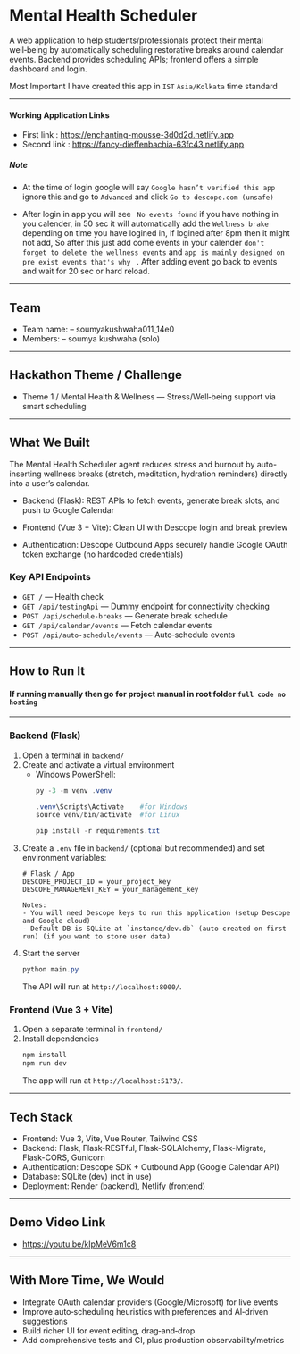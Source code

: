 # Mental Health Scheduler

A web application to help students/professionals protect their mental well‑being by automatically scheduling restorative breaks around calendar events. Backend provides scheduling APIs; frontend offers a simple dashboard and login.

Most Important I have created this app in `IST` `Asia/Kolkata` time standard


---
#### Working Application Links
- First link : https://enchanting-mousse-3d0d2d.netlify.app
- Second link : https://fancy-dieffenbachia-63fc43.netlify.app

##### Note
- At the time of login google will say `Google hasn’t verified this app` ignore this and go to `Advanced` and click `Go to descope.com (unsafe)`

- After login in app you will see ` No events found` if you have nothing in you calender, in 50 sec it will automatically add the `Wellness brake` depending on time you have logined in, if logined after 8pm then it might not add, So after this just add come events in your calender `don't forget to delete the wellness events` and `app is mainly designed on pre exist events that's why ` . After adding event go back to events and wait for 20 sec or hard reload.
---



## Team
- Team name: – soumyakushwaha011_14e0
- Members: – soumya kushwaha (solo)

---

## Hackathon Theme / Challenge
-  Theme 1 / Mental Health & Wellness — Stress/Well‑being support via smart scheduling

---

## What We Built

The Mental Health Scheduler agent reduces stress and burnout by auto-inserting wellness breaks (stretch, meditation, hydration reminders) directly into a user’s calendar.

- Backend (Flask): REST APIs to fetch events, generate break slots, and push to Google Calendar

- Frontend (Vue 3 + Vite): Clean UI with Descope login and break preview

- Authentication: Descope Outbound Apps securely handle Google OAuth token exchange (no hardcoded credentials)

### Key API Endpoints
- `GET /` — Health check
- `GET /api/testingApi` — Dummy endpoint for connectivity checking
- `POST /api/schedule-breaks` — Generate break schedule
- `GET /api/calendar/events` — Fetch calendar events
- `POST /api/auto-schedule/events` — Auto‑schedule events

---

## How to Run It
#### If running manually then go for project manual in root folder `full code no hosting`
---

### Backend (Flask)
1. Open a terminal in `backend/`
2. Create and activate a virtual environment
   - Windows PowerShell:
     ```powershell
     py -3 -m venv .venv

     .venv\Scripts\Activate    #for Windows
     source venv/bin/activate  #for Linux

     pip install -r requirements.txt
     ```
3. Create a `.env` file in `backend/` (optional but recommended) and set environment variables:
   ```env
   # Flask / App
   DESCOPE_PROJECT_ID = your_project_key
   DESCOPE_MANAGEMENT_KEY = your_management_key

   Notes:
   - You will need Descope keys to run this application (setup Descope and Google cloud)
   - Default DB is SQLite at `instance/dev.db` (auto‑created on first run) (if you want to store user data)
5. Start the server
   ```powershell
   python main.py
   ```
   The API will run at `http://localhost:8000/`.

### Frontend (Vue 3 + Vite)
1. Open a separate terminal in `frontend/`
2. Install dependencies
   ```powershell
   npm install
   npm run dev
   ```
   The app will run at `http://localhost:5173/`.

---

## Tech Stack
- Frontend: Vue 3, Vite, Vue Router, Tailwind CSS
- Backend: Flask, Flask-RESTful, Flask-SQLAlchemy, Flask-Migrate, Flask-CORS, Gunicorn
- Authentication: Descope SDK + Outbound App (Google Calendar API)
- Database: SQLite (dev) (not in use)
- Deployment: Render (backend), Netlify (frontend)

---

## Demo Video Link
- https://youtu.be/kIpMeV6m1c8

---

## With More Time, We Would
- Integrate OAuth calendar providers (Google/Microsoft) for live events
- Improve auto‑scheduling heuristics with preferences and AI‑driven suggestions
- Build richer UI for event editing, drag‑and‑drop
- Add comprehensive tests and CI, plus production observability/metrics



